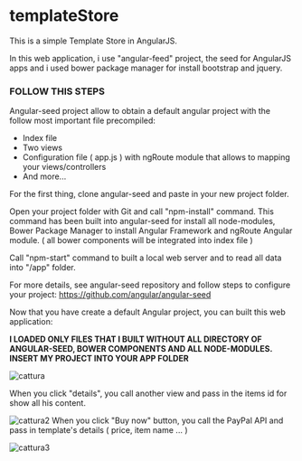 # templateStore
This is a simple Template Store in AngularJS. 

In this web application, i use "angular-feed" project, the seed for AngularJS apps and i used bower package manager for install bootstrap and jquery. 

### FOLLOW THIS STEPS

Angular-seed project allow to obtain a default angular project with the follow most important file precompiled:

- Index file
- Two views
- Configuration file ( app.js ) with ngRoute module that allows to mapping your views/controllers
- And more...

For the first thing, clone angular-seed and paste in your new project folder.

Open your project folder with Git and call "npm-install" command. This command has been built into angular-seed for install all node-modules, Bower Package Manager to install Angular Framework and ngRoute Angular module.
( all bower components will be integrated into index file )

Call "npm-start" command to built a local web server and to read all data into "/app" folder.

For more details, see angular-seed repository and follow steps to configure your project: https://github.com/angular/angular-seed

Now that you have create a default Angular project, you can built this web application:

**I LOADED ONLY FILES THAT I BUILT WITHOUT ALL DIRECTORY OF ANGULAR-SEED, BOWER COMPONENTS AND ALL NODE-MODULES. INSERT MY PROJECT INTO YOUR APP FOLDER**

![cattura](https://cloud.githubusercontent.com/assets/20413873/16768492/e23b2f48-4844-11e6-8c5b-5843f409a510.PNG) 

When you click "details", you call another view and pass in the items id for show all his content.

![cattura2](https://cloud.githubusercontent.com/assets/20413873/16768732/cf35b926-4845-11e6-9b59-ed1026f0cd4c.PNG)
When you click "Buy now" button, you call the PayPal API and pass in template's details ( price, item name ... )

![cattura3](https://cloud.githubusercontent.com/assets/20413873/16768513/efc70588-4844-11e6-84d2-f37260e2cd44.PNG)

